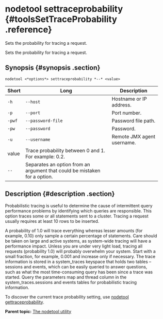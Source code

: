 # nodetool settraceprobability {#toolsSetTraceProbability .reference}

Sets the probability for tracing a request.

Sets the probability for tracing a request.

## Synopsis {#synopsis .section}

```language-bash
nodetool <*options*> settraceprobability *--* <value>
```

|Short|Long|Description|
|-----|----|-----------|
|`-h`|`--host`|Hostname or IP address.|
|`-p`|`--port`|Port number.|
|`-pwf`|`--password-file`|Password file path.|
|`-pw`|`--password`|Password.|
|`-u`|`--username`|Remote JMX agent username.|
|value|Trace probability between 0 and 1. For example: 0.2.|
|`--`|Separates an option from an argument that could be mistaken for a option.|

## Description {#description .section}

Probabilistic tracing is useful to determine the cause of intermittent query performance problems by identifying which queries are responsible. This option traces some or all statements sent to a cluster. Tracing a request usually requires at least 10 rows to be inserted.

A probability of 1.0 will trace everything whereas lesser amounts \(for example, 0.10\) only sample a certain percentage of statements. Care should be taken on large and active systems, as system-wide tracing will have a performance impact. Unless you are under very light load, tracing all requests \(probability 1.0\) will probably overwhelm your system. Start with a small fraction, for example, 0.001 and increase only if necessary. The trace information is stored in a system\_traces keyspace that holds two tables – sessions and events, which can be easily queried to answer questions, such as what the most time-consuming query has been since a trace was started. Query the parameters map and thread column in the system\_traces.sessions and events tables for probabilistic tracing information.

To discover the current trace probability setting, use [nodetool gettraceprobability](toolsGetTraceProbability.md).

**Parent topic:** [The nodetool utility](../../cassandra/tools/toolsNodetool.md)

